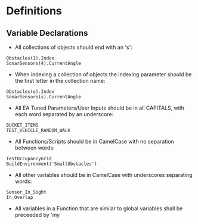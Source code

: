 # Definitions #
## Variable Declarations ##

  * All collections of objects should end with an 's':
```
Obstacles(1).Index 
SonarSensors(4).CurrentAngle
```
  * When indexing a collection of objects the indexing parameter should be the first letter in the collection name:
```
Obstacles(o).Index
SonarSensors(s).CurrentAngle
```
  * All EA Tuned Parameters/User Inputs should be in all CAPITALS, with each word separated by an underscore:
```
BUCKET_ITEMS
TEST_VEHICLE_RANDOM_WALK
```
  * All Functions/Scripts should be in CamelCase with no separation between words:
```
TestOccupancyGrid
BuildEnvironment('SmallObstacles')
```
  * All other variables should be in CamelCase with underscores separating words:
```
Sensor_In_Sight
In_Overlap
```
  * All variables in a Function that are similar to global variables shall be preceeded by 'my